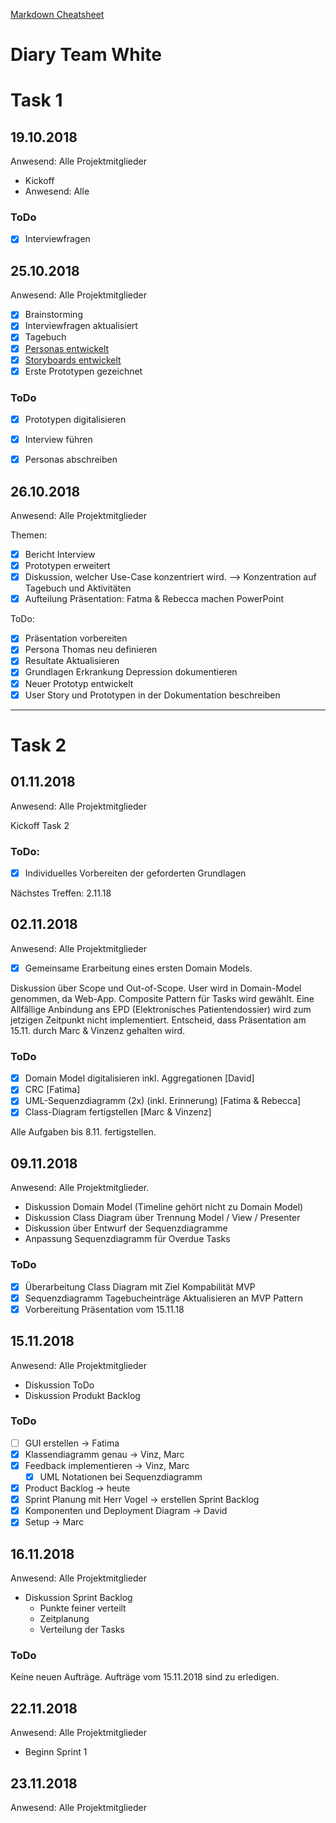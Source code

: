 [Markdown Cheatsheet](https://guides.github.com/features/mastering-markdown/)

# Diary Team White

# Task 1

## 19.10.2018

Anwesend: Alle Projektmitglieder
- Kickoff
- Anwesend: Alle

### ToDo

- [x] Interviewfragen

## 25.10.2018

Anwesend: Alle Projektmitglieder

- [x] Brainstorming
- [x] Interviewfragen aktualisiert
- [x] Tagebuch
- [x] [Personas entwickelt](task1/Personas)
- [x] [Storyboards entwickelt](task1/Storyboards/Storyboards.pdf)
- [x] Erste Prototypen gezeichnet

### ToDo

- [x] Prototypen digitalisieren
- [x] Interview führen
- [x] Personas abschreiben


## 26.10.2018

Anwesend: Alle Projektmitglieder

Themen:
- [x] Bericht Interview
- [x] Prototypen erweitert
- [x] Diskussion, welcher Use-Case konzentriert wird.  --> Konzentration auf Tagebuch und Aktivitäten
- [x] Aufteilung Präsentation: Fatma & Rebecca machen PowerPoint

ToDo:
- [x] Präsentation vorbereiten
- [x] Persona Thomas neu definieren
- [x] Resultate Aktualisieren
- [x] Grundlagen Erkrankung Depression dokumentieren
- [x] Neuer Prototyp entwickelt
- [x] User Story und Prototypen in der Dokumentation beschreiben

------

# Task 2

## 01.11.2018
Anwesend: Alle Projektmitglieder

Kickoff Task 2

### ToDo:
- [x] Individuelles Vorbereiten der geforderten Grundlagen

Nächstes Treffen: 2.11.18

## 02.11.2018

Anwesend: Alle Projektmitglieder

 - [x] Gemeinsame Erarbeitung eines ersten Domain Models.

Diskussion über Scope und Out-of-Scope.
User wird in Domain-Model genommen, da Web-App.
Composite Pattern für Tasks wird gewählt.
Eine Allfällige Anbindung ans EPD (Elektronisches Patientendossier) wird zum jetzigen Zeitpunkt nicht implementiert.
Entscheid, dass Präsentation am 15.11. durch Marc & Vinzenz gehalten wird.


### ToDo

- [x] Domain Model digitalisieren inkl. Aggregationen [David]
- [x] CRC [Fatima]
- [x] UML-Sequenzdiagramm (2x) (inkl. Erinnerung) [Fatima & Rebecca]
- [x] Class-Diagram fertigstellen [Marc & Vinzenz]

Alle Aufgaben bis 8.11. fertigstellen.

## 09.11.2018

Anwesend: Alle Projektmitglieder.

- Diskussion Domain Model (Timeline gehört nicht zu Domain Model)
- Diskussion Class Diagram über Trennung Model / View / Presenter
- Diskussion über Entwurf der Sequenzdiagramme
- Anpassung Sequenzdiagramm für Overdue Tasks

### ToDo
- [x] Überarbeitung Class Diagram mit Ziel Kompabilität MVP
- [x] Sequenzdiagramm Tagebucheinträge Aktualisieren an MVP Pattern
- [x] Vorbereitung Präsentation vom 15.11.18

## 15.11.2018
Anwesend: Alle Projektmitglieder 

- Diskussion ToDo
- Diskussion Produkt Backlog

### ToDo
- [ ] GUI erstellen -> Fatima 
- [x] Klassendiagramm genau -> Vinz, Marc
- [x] Feedback implementieren -> Vinz, Marc 
  - [x] UML Notationen bei Sequenzdiagramm 
- [x] Product Backlog -> heute 
- [x] Sprint Planung mit Herr Vogel -> erstellen Sprint Backlog 
- [x] Komponenten und Deployment Diagram -> David 
- [x]  Setup -> Marc 

## 16.11.2018
Anwesend: Alle Projektmitglieder

- Diskussion Sprint Backlog
  - Punkte feiner verteilt
  - Zeitplanung
  - Verteilung der Tasks

### ToDo
Keine neuen Aufträge. Aufträge vom 15.11.2018 sind zu erledigen.

## 22.11.2018
Anwesend: Alle Projektmitglieder
- Beginn Sprint 1

## 23.11.2018
Anwesend: Alle Projektmitglieder